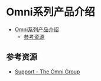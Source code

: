 # Omni系列产品介绍

<!--ts-->
* [Omni系列产品介绍](#omni系列产品介绍)
   * [参考资源](#参考资源)

<!-- Created by https://github.com/ekalinin/github-markdown-toc -->
<!-- Added by: runner, at: Sat Jul 16 16:39:06 UTC 2022 -->

<!--te-->

## 参考资源

- [Support - The Omni Group](https://support.omnigroup.com/manuals/)